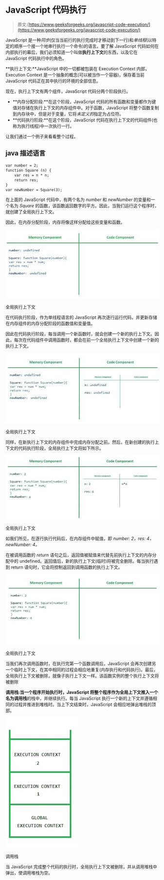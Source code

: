 # JavaScript 代码执行

> 原文:[https://www.geeksforgeeks.org/javascript-code-execution/](https://www.geeksforgeeks.org/javascript-code-execution/)

JavaScript 是一种*同步*(仅当当前行的执行完成时才移动到下一行)和*单线程*(以特定的顺序一个接一个地串行执行一个命令)的语言。要了解 JavaScript 代码如何在内部执行的幕后，我们必须知道一个叫做**执行上下文**的东西，以及它在 JavaScript 代码执行中的角色。

**执行上下文:**JavaScript 中的一切都被包装在 Execution Context 内部，Execution Context 是一个抽象的概念(可以被当作一个容器)，保存着当前 JavaScript 代码正在其中执行的环境的全部信息。

现在，执行上下文有两个组件，JavaScript 代码分两个阶段执行。

*   **内存分配阶段:**在这个阶段，JavaScript 代码的所有函数和变量都作为键值对存储在执行上下文的内存组件中。对于函数，JavaScript 将整个函数复制到内存块中，但是对于变量，它将*未定义的*指定为占位符。
*   **代码执行阶段:**在这个阶段，JavaScript 代码在执行上下文的代码组件(也称为执行线程)中一次执行一行。

让我们通过一个例子来看看整个过程。

## java 描述语言

```
var number = 2;
function Square (n) {
    var res = n * n;
    return res;
}
var newNumber = Square(3);
```

在上面的 JavaScript 代码中，有两个名为 *number* 和 *newNumber* 的变量和一个名为 *Square* 的函数，该函数返回数字的平方。因此，当我们运行这个程序时，就创建了全局执行上下文。

因此，在内存分配阶段，内存将像这样分配给这些变量和函数。

![](img/be2a05da8e8f25cf46d678f72a145459.png)

全局执行上下文

在代码执行阶段，作为单线程语言的 JavaScript 再次逐行运行代码，并更新存储在内存组件的内存分配阶段的函数值和变量值。

因此在代码执行阶段，每当调用一个新函数时，就会创建一个新的执行上下文。因此，每次在代码组件中调用函数时，都会在前一个全局执行上下文中创建一个新的执行上下文。

![](img/d7b80a5adc375ac855dde9934ea62c85.png)

全局执行上下文

同样，在新执行上下文的内存组件中完成内存分配之前。然后，在新创建的执行上下文的代码执行阶段，全局执行上下文将如下所示。

![](img/eecb9e427dc6e61e95c50e1668a25c31.png)

全局执行上下文

如我们所见，在逐行执行代码后，在内存组件中赋值，即 *number: 2，res: 4，newNumber: 4。*

在被调用函数的 *return* 语句之后，返回值被赋值来代替先前执行上下文的内存分配中的 undefined。返回值后，新的执行上下文(临时)将被完全删除。每当执行遇到 return 语句时，它会将控制返回到调用函数的执行上下文。

![](img/f8754f75df01f140cea099afd1951dc5.png)

全局执行上下文

当我们再次调用函数时，在执行完第一个函数调用后，JavaScript 会再次创建另一个临时上下文，在其中相同的过程会相应地重复(内存执行和代码执行)。最后，全局执行上下文被删除，就像子执行上下文一样。该函数实例的整个执行上下文将被删除

**调用栈:**当一个程序开始执行时，JavaScript 将整个程序作为全局上下文推入一个名为**调用栈**的栈中，并继续执行。每当 JavaScript 执行一个新的上下文并遵循相同的过程并推进到堆栈时。当上下文结束时，JavaScript 会相应地弹出堆栈的顶部。

![](img/9a91d8c400b2e8f8101be2b0f20b18cf.png)

调用栈

当 JavaScript 完成整个代码的执行时，全局执行上下文被删除，并从调用堆栈中弹出，使调用堆栈为空。